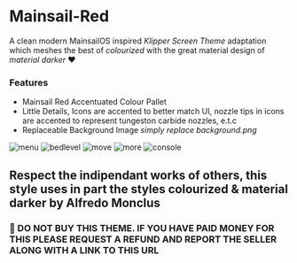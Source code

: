 # Mainsail-Red
A clean modern MainsailOS inspired *Klipper Screen Theme* adaptation which meshes the best of _colourized_ with the great material design of _material darker_ ❤️

### Features
- Mainsail Red Accentuated Colour Pallet
- Little Details, Icons are accented to better match UI, nozzle tips in icons are accented to represent tungeston carbide nozzles, e.t.c
- Replaceable Background Image _simply replace background.png_

![menu](https://github.com/Misunderstood-Wookiee/Mainsail-Red/assets/22002023/f5d543e2-7c29-42c4-bb8e-333fe84196c0)
![bedlevel](https://github.com/Misunderstood-Wookiee/Mainsail-Red/assets/22002023/081cdf7d-767f-43fb-a21f-1240310e4e64)
![move](https://github.com/Misunderstood-Wookiee/Mainsail-Red/assets/22002023/2e82e9cd-3bec-4696-a368-d425f2f09b3e)
![more](https://github.com/Misunderstood-Wookiee/Mainsail-Red/assets/22002023/c2805ebe-0ca9-43b6-8bd0-4f45040646b7)
![console](https://github.com/Misunderstood-Wookiee/Mainsail-Red/assets/22002023/177d58ef-5923-4c3d-9d47-94ad068f0fa2)
## Respect the indipendant works of others, this style uses in part the styles colourized & material darker by Alfredo Monclus
### 🛑 DO NOT BUY THIS THEME. IF YOU HAVE PAID MONEY FOR THIS PLEASE REQUEST A REFUND AND REPORT THE SELLER ALONG WITH A LINK TO THIS URL 
